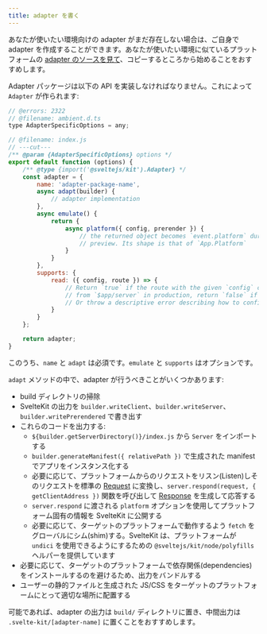 ```yaml
---
title: adapter を書く
---
```


あなたが使いたい環境向けの adapter がまだ存在しない場合は、ご自身で adapter を作成することができます。あなたが使いたい環境に似ているプラットフォームの [adapter のソースを見て](https://github.com/sveltejs/kit/tree/main/packages)、コピーするところから始めることをおすすめします。

Adapter パッケージは以下の API を実装しなければなりません。これによって `Adapter` が作られます:

```js
// @errors: 2322
// @filename: ambient.d.ts
type AdapterSpecificOptions = any;

// @filename: index.js
// ---cut---
/** @param {AdapterSpecificOptions} options */
export default function (options) {
	/** @type {import('@sveltejs/kit').Adapter} */
	const adapter = {
		name: 'adapter-package-name',
		async adapt(builder) {
			// adapter implementation
		},
		async emulate() {
			return {
				async platform({ config, prerender }) {
					// the returned object becomes `event.platform` during dev, build and
					// preview. Its shape is that of `App.Platform`
				}
			}
		},
		supports: {
			read: ({ config, route }) => {
				// Return `true` if the route with the given `config` can use `read`
				// from `$app/server` in production, return `false` if it can't.
				// Or throw a descriptive error describing how to configure the deployment
			}
		}
	};

	return adapter;
}
```

このうち、`name` と `adapt` は必須です。`emulate` と `supports` はオプションです。

`adapt` メソッドの中で、adapter が行うべきことがいくつかあります:

- build ディレクトリの掃除
- SvelteKit の出力を `builder.writeClient`、`builder.writeServer`、`builder.writePrerendered` で書き出す
- これらのコードを出力する:
	- `${builder.getServerDirectory()}/index.js` から `Server` をインポートする
	- `builder.generateManifest({ relativePath })` で生成された manifest でアプリをインスタンス化する
	- 必要に応じて、プラットフォームからのリクエストをリスン(Listen)しそのリクエストを標準の [Request](https://developer.mozilla.org/ja/docs/Web/API/Request) に変換し、`server.respond(request, { getClientAddress })` 関数を呼び出して [Response](https://developer.mozilla.org/ja/docs/Web/API/Response) を生成して応答する
	- `server.respond` に渡される `platform` オプションを使用してプラットフォーム固有の情報を SvelteKit に公開する
	- 必要に応じて、ターゲットのプラットフォームで動作するよう `fetch` をグローバルにシム(shim)する。SvelteKit は、プラットフォームが `undici` を使用できるようにするための `@sveltejs/kit/node/polyfills` ヘルパーを提供しています
- 必要に応じて、ターゲットのプラットフォームで依存関係(dependencies)をインストールするのを避けるため、出力をバンドルする
- ユーザーの静的ファイルと生成された JS/CSS をターゲットのプラットフォームにとって適切な場所に配置する

可能であれば、adapter の出力は `build/` ディレクトリに置き、中間出力は `.svelte-kit/[adapter-name]` に置くことをおすすめします。
